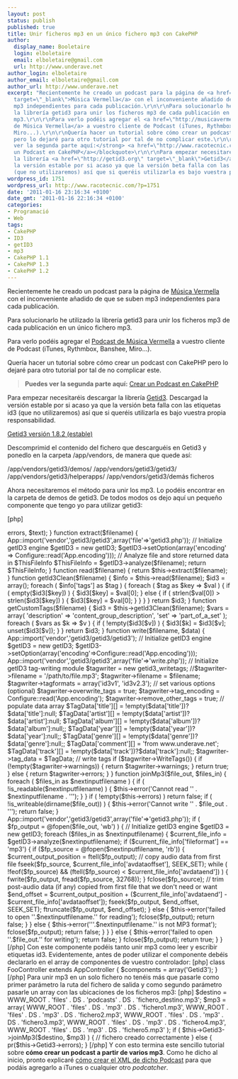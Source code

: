 ```yaml
---
layout: post
status: publish
published: true
title: Unir ficheros mp3 en un único fichero mp3 con CakePHP
author:
  display_name: Booletaire
  login: elboletaire
  email: elboletaire@gmail.com
  url: http://www.underave.net
author_login: elboletaire
author_email: elboletaire@gmail.com
author_url: http://www.underave.net
excerpt: "Recientemente he creado un podcast para la página de <a href=\"http://www.musicavermella.com\"
  target=\"_blank\">Música Vermella</a> con el inconveniente añadido de que se suben
  mp3 independientes para cada publicación.\r\n\r\nPara solucionarlo he utilizado
  la librería getid3 para unir los ficheros mp3 de cada publicación en un único fichero
  mp3.\r\n\r\nPara verlo podéis agregar el <a href=\"http://musicavermella.com/releases.pod\">Podcast
  de Música Vermella</a> a vuestro cliente de Podcast (iTunes, Rythmbox, Banshee,
  Miro...).\r\n\r\nQuería hacer un tutorial sobre cómo crear un podcast con CakePHP
  pero lo dejaré para otro tutorial por tal de no complicar este.\r\n\r\n<blockquote><strong>Puedes
  ver la segunda parte aquí:</strong> <a href=\"http://www.racotecnic.com/2011/02/crear-un-podcast-en-cakephp/\">Crear
  un Podcast en CakePHP</a></blockquote>\r\n\r\nPara empezar necesitaréis descargar
  la librería <a href=\"http://getid3.org\" target=\"_blank\">Getid3</a>. Descargad
  la versión estable por si acaso ya que la versión beta falla con las etiquetas id3
  (que no utilizaremos) así que si queréis utilizarla es bajo vuestra propia responsabilidad."
wordpress_id: 1751
wordpress_url: http://www.racotecnic.com/?p=1751
date: '2011-01-16 23:16:34 +0100'
date_gmt: '2011-01-16 22:16:34 +0100'
categories:
- Programació
- Web
tags:
- CakePHP
- ID3
- getID3
- mp3
- CakePHP 1.1
- CakePHP 1.3
- CakePHP 1.2
---
```


Recientemente he creado un podcast para la página de <a href="http://www.musicavermella.com" target="_blank">Música Vermella</a> con el inconveniente añadido de que se suben mp3 independientes para cada publicación.

Para solucionarlo he utilizado la librería getid3 para unir los ficheros mp3 de cada publicación en un único fichero mp3.

Para verlo podéis agregar el <a href="http://musicavermella.com/releases.pod">Podcast de Música Vermella</a> a vuestro cliente de Podcast (iTunes, Rythmbox, Banshee, Miro...).

Quería hacer un tutorial sobre cómo crear un podcast con CakePHP pero lo dejaré para otro tutorial por tal de no complicar este.
<blockquote>
<strong>Puedes ver la segunda parte aquí:</strong> <a href="http://www.racotecnic.com/2011/02/crear-un-podcast-en-cakephp/">Crear un Podcast en CakePHP</a></blockquote>

Para empezar necesitaréis descargar la librería <a href="http://getid3.org" target="_blank">Getid3</a>. Descargad la versión estable por si acaso ya que la versión beta falla con las etiquetas id3 (que no utilizaremos) así que si queréis utilizarla es bajo vuestra propia responsabilidad.<a id="more"></a><a id="more-1751"></a>

<a href="http://sourceforge.net/project/showfiles.php?group_id=55859&amp;package_id=50965" target="_blank">Getid3 versión 1.8.2 (estable)</a>

Descomprimid el contenido del fichero que descarguéis en Getid3 y ponedlo en la carpeta /app/vendors, de manera que quede así:

/app/vendors/getid3/demos/
/app/vendors/getid3/getid3/
/app/vendors/getid3/helperapps/
/app/vendors/getid3/demás ficheros

Ahora necesitaremos el método para unir los mp3. Lo podéis encontrar en la carpeta de demos de getid3. De todos modos os dejo aquí un pequeño componente que tengo yo para utilizar getid3:

[php]
<?php
// /app/controllers/components/getid3.php
class Getid3Component extends Object
{
	public $errors = array();

	function __construct()
	{
		set_time_limit(20*3600);
		ignore_user_abort(false);
	}

	function error($text)
	{
		array_push($this->errors, $text);
	}

	function extract($filename)
	{

		App::import('vendor','getid3/getid3',array('file'=>'getid3.php'));
		// Initialize getID3 engine
		$getID3 = new getID3;
		$getID3->setOption(array('encoding' => Configure::read('App.encoding')));

		// Analyze file and store returned data in $ThisFileInfo
		$ThisFileInfo = $getID3->analyze($filename);

		return $ThisFileInfo;
	}

	function read($filename) { return $this->extract($filename); }

	function getId3Clean($filename)
	{
		$info = $this->read($filename);

		$id3 = array();
		foreach ( $info['tags'] as $tag )
		{
			foreach ( $tag as $key => $val )
			{
				if ( empty($id3[$key]) )
				{
					$id3[$key] = $val[0];
				}
				else
				{
					if ( strlen($val[0]) > strlen($id3[$key]) )
					{
						$id3[$key] = $val[0];
					}
				}
			}
		}
		return $id3;
	}

	function getCustomTags($filename)
	{
		$id3 = $this->getId3Clean($filename);
		$vars = array(
			'description'	=> 'content_group_description',
			'set'			=> 'part_of_a_set'
		);
		foreach ( $vars as $k => $v )
		{
			if ( !empty($id3[$v]) )
			{
				$id3[$k] = $id3[$v];
				unset($id3[$v]);
			}
		}
		return $id3;
	}

	function write($filename, $data)
	{
		App::import('vendor','getid3/getid3/getid3');

		// Initialize getID3 engine
		$getID3 = new getID3;
		$getID3->setOption(array('encoding'=>Configure::read('App.encoding')));

		App::import('vendor','getid3/getid3',array('file'=>'write.php'));

		// Initialize getID3 tag-writing module
		$tagwriter = new getid3_writetags;

		//$tagwriter->filename       = '/path/to/file.mp3';
		$tagwriter->filename       = $filename;
		$tagwriter->tagformats     = array('id3v1', 'id3v2.3');

		// set various options (optional)
		$tagwriter->overwrite_tags = true;
		$tagwriter->tag_encoding   = Configure::read('App.encoding');
		$tagwriter->remove_other_tags = true;

		// populate data array
		$TagData['title'][]   = !empty($data['title'])?$data['title']:null;
		$TagData['artist'][]  = !empty($data['artist'])?$data['artist']:null;
		$TagData['album'][]   = !empty($data['album'])?$data['album']:null;;
		$TagData['year'][]    = !empty($data['year'])?$data['year']:null;;
		$TagData['genre'][]   = !empty($data['genre'])?$data['genre']:null;;
		$TagData['comment'][] = 'from www.underave.net';
		$TagData['track'][]   = !empty($data['track'])?$data['track']:null;;

		$tagwriter->tag_data = $TagData;

		// write tags
		if ($tagwriter->WriteTags()) {
			if (!empty($tagwriter->warnings)) {
				return $tagwriter->warnings;
			}
			return true;
		} else {
			return $tagwriter->errors;
		}
	}

	function joinMp3($file_out, $files_in)
	{
		foreach ( $files_in as $nextinputfilename ) {
			if ( !is_readable($nextinputfilename) ) {
				$this->error('Cannot read '' . $nextinputfilename . ''');
			}
		}
		if ( !empty($this->errors) ) return false;

		if ( !is_writeable(dirname($file_out)) ) {
			$this->error('Cannot write '' . $file_out . ''');
			return false;
		}

		App::import('vendor','getid3/getid3',array('file'=>'getid3.php'));
		if ( $fp_output = @fopen($file_out, 'wb') ) {
			// Initialize getID3 engine
			$getID3 = new getID3;
			foreach ($files_in as $nextinputfilename) {

				$current_file_info = $getID3->analyze($nextinputfilename);
				if ($current_file_info['fileformat'] == 'mp3') {

					if ($fp_source = @fopen($nextinputfilename, 'rb')) {

						$current_output_position = ftell($fp_output);

						// copy audio data from first file
						fseek($fp_source, $current_file_info['avdataoffset'], SEEK_SET);
						while ( !feof($fp_source) &amp;&amp; (ftell($fp_source) < $current_file_info['avdataend']) ) {
							fwrite($fp_output, fread($fp_source, 32768));
						}

						fclose($fp_source);
						// trim post-audio data (if any) copied from first file that we don't need or want
						$end_offset = $current_output_position + ($current_file_info['avdataend'] - $current_file_info['avdataoffset']);
						fseek($fp_output, $end_offset, SEEK_SET);
						ftruncate($fp_output, $end_offset);
					} else {
						$this->error('failed to open ''.$nextinputfilename.'' for reading');
						fclose($fp_output);
						return false;

					}
				} else {
					$this->error('''.$nextinputfilename.'' is not MP3 format');
					fclose($fp_output);
					return false;
				}
			}
		} else {
			$this->error('failed to open ''.$file_out.'' for writing');
			return false;
		}
		fclose($fp_output);
		return true;
	}
}
[/php]

Con este componente podéis tanto unir mp3 como leer y escribir etiquetas id3.

Evidentemente, antes de poder utilizar el componente debéis declararlo en el array de componentes de vuestro controlador:

[php]
class FooController extends AppController {
	$components = array('Getid3');
}[/php]

Para unir mp3 en un solo fichero no tenéis más que pasarle como primer parámetro la ruta del fichero de salida y como segundo parámetro pasarle un array con las ubicaciones de los ficheros mp3:

[php]
$destino = WWW_ROOT . 'files' . DS . 'podcasts' . DS . 'fichero_destino.mp3';
$mp3 = array(
	WWW_ROOT . 'files' . DS . 'mp3' . DS . 'fichero1.mp3',
	WWW_ROOT . 'files' . DS . 'mp3' . DS . 'fichero2.mp3',
	WWW_ROOT . 'files' . DS . 'mp3' . DS . 'fichero3.mp3',
	WWW_ROOT . 'files' . DS . 'mp3' . DS . 'fichero4.mp3',
	WWW_ROOT . 'files' . DS . 'mp3' . DS . 'fichero5.mp3'
);
if ( $this->Getid3->joinMp3($destino, $mp3) )
{
	// fichero creado correctamente
}
else
{
	pr($this->Getid3->errors);
}
[/php]

Y con esto termina este sencillo tutorial sobre <strong>cómo crear un podcast a partir de varios mp3</strong>.

Como he dicho al inicio, pronto explicaré <a href="http://www.racotecnic.com/2011/02/crear-un-podcast-en-cakephp/">cómo crear el XML de dicho Podcast</a> para que podáis agregarlo a iTunes o cualquier otro <em>podcatcher</em>.
